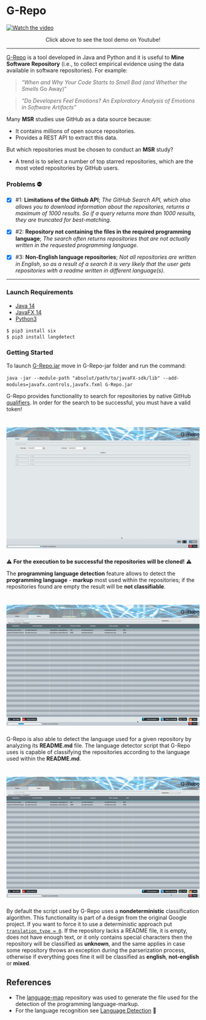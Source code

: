 # G-Repo

[![Watch the video](https://img.youtube.com/vi/mb9CIALBFZk/maxresdefault.jpg)](https://youtu.be/mb9CIALBFZk)

<div align="center">
  Click above to see the tool demo on Youtube!
</div>

___

[G-Repo](https://sites.google.com/view/g-repo/home-page) is a tool developed in Java and Python and it is useful to **Mine Software Repository** (i.e., to collect empirical evidence using the data available in software repositories). For example:

> *“When and Why Your Code Starts to Smell Bad (and Whether the Smells*
Go Away)”

> *“Do Developers Feel Emotions? An Exploratory Analysis of Emotions in Software Artifacts”*

Many **MSR** studies use GitHub as a data source because:

* It contains millions of open source repositories.
* Provides a REST API to extract this data.

But which repositories must be chosen to conduct an **MSR** study?

* A trend is to select a number of top starred repositories, which are the most voted repositories by GitHub users.

### Problems :no_entry:
- [x] #1:  **Limitations of the Github API**; *The GitHub Search API, which also allows you to download information about the repositories, returns a maximum of 1000 results. So if a query returns more than 1000 results, they are truncated for best-matching.*

- [x] #2: **Repository not containing the files in the required programming language**; *The search often returns repositories that are not actually written in the requested programming language.*

- [x] #3: **Non-English language repositories**; *Not all repositories are written in English, so as a result of a search it is very likely that the user gets repositories with a readme written in different language(s).*
___

### Launch Requirements
* [Java 14](https://www.oracle.com/java/technologies/javase-downloads.html)
* [JavaFX 14](https://gluonhq.com/products/javafx/)
* [Python3](https://www.python.org)
```
$ pip3 install six
$ pip3 install langdetect
```

### Getting Started

To launch [G-Repo.jar](G-Repo-jar/) move in G-Repo-jar folder and run the command:

`java -jar --module-path "absolut/path/to/javaFX-sdk/lib" --add-modules=javafx.controls,javafx.fxml G-Repo.jar`

G-Repo provides functionality to search for repositories by native GitHub [qualifiers](https://docs.github.com/en/github/searching-for-information-on-github/searching-for-repositories).
In order for the search to be successful, you must have a valid token!

![](demos/search_demo.gif)
======

:warning: **For the execution to be successful the repositories will be cloned!** :warning:

The **programming language detection** feature allows to detect the **programming language** - **markup** most used within the repositories; if the repositories found are empty the result will be **not classifiable**.

![](demos/programming_language_detection_demo.gif)
======

G-Repo is also able to detect the language used for a given repository by analyzing its **README.md** file.
The language detector script that G-Repo uses is capable of classifying the repositories according to the language used within the **README.md**.

![](demos/language_detection_demo.gif)
======

By default the script used by G-Repo uses a **nondeterministic** classification algorithm. This functionality is part of a design from the original Google project. If you want to force it to use a deterministic approach put [`translation_type = 0`](https://github.com/MatHeartGaming/G-Repo/blob/master/G-Repo-jar/G-Repo-Resources/LanguageDetection/config.ini#L8).
If the repository lacks a README file, it is empty, does not have enough text, or it only contains special characters then the repository will be classified as **unknown**, and the same applies in case some repository throws an exception during the parserization process, otherwise if everything goes fine it will be classified as **english**, **not-english** or **mixed**.


## References
* The [language-map](https://github.com/blakeembrey/language-map) repository was used to generate the file used for the detection of the programming language-markup.
* For the language recognition see [Language Detection](https://github.com/anasmounsif/Language_Detection) :rocket:

